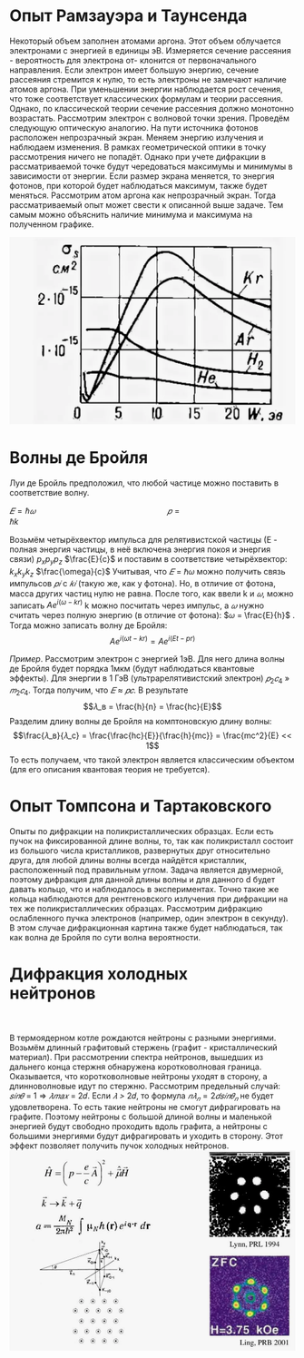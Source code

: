 # **Опыт Рамзауэра и Таунсенда**
Некоторый объем заполнен атомами аргона. Этот объем облучается электронами с энергией в единицы эВ. Измеряется сечение рассеяния - вероятность для электрона от- клонится от первоначального направления.
Если электрон имеет большую энергию, сечение рассеяния стремится к нулю, то есть электроны не замечают наличие атомов аргона. При уменьшении энергии наблюдается рост сечения, что тоже соответствует классических формулам и теории рассеяния. Однако, по классической теории сечение рассеяния должно монотонно возрастать.
Рассмотрим электрон с волновой точки зрения. Проведём следующую оптическую аналогию. На пути источника фотонов расположен непрозрачный экран. Меняем энергию излучения и наблюдаем изменения. В рамках геометрической оптики в точку рассмотрения ничего не попадёт. Однако при учете дифракции в рассматриваемой точке будут чередоваться максимумы и минимумы в зависимости от энергии. Если размер экрана меняется, то энергия фотонов, при которой будет наблюдаться максимум, также будет меняться.
Рассмотрим атом аргона как непрозрачный экран. Тогда рассматриваемый опыт может свести к описанной выше задаче. Тем самым можно объяснить наличие минимума и максимума на полученном графике.

![](Диффракция%20нейтронов.png)




# **Волны де Бройля**
Луи де Бройль предположил, что любой частице можно поставить в соответствие волну.

$𝐸 = ℏ𝜔$                                                           
$𝑝 = ℏk$                                                              

Возьмём четырёхвектор импульса для релятивистской частицы (Е - полная энергия частицы, в неё включена энергия покоя и энергия связи) $p_x p_y p_z$  $\frac{E}{c}$
и поставим в соответствие четырёхвектор: $k_x k_y k_z$ $\frac{\omega}{c}$
Учитывая, что _𝐸_ = ℏ𝜔 можно получить связь импульсов _𝑝𝑖_ с _𝑘𝑖_ (такую же, как у фотона). Но, в отличие от фотона, масса других частиц нулю не равна.
После того, как ввели k и _𝜔_, можно записать $Ae^{i(\omega - kr)}$
k можно посчитать через импульс, а _𝜔_ нужно считать через полную энергию (в отличие от фотона): $𝜔 = \frac{E}{h}$ .
Тогда можно записать волну де Бройля: $$Ae^{i(\omega t - kr)} = Ae^{i(Et - pr)}$$

_Пример_. Рассмотрим электрон с энергией 1эВ. Для него длина волны де Бройля будет порядка 1мкм (будут наблюдаться квантовые эффекты). Для энергии в 1 ГэВ (ультрарелятивистский электрон) $𝑝_2 𝑐_4$ » $𝑚_2 𝑐_4$. Тогда получим, что
_𝐸_ ≈ _𝑝𝑐_. В результате $$𝜆_в = \frac{h}{n} = \frac{hc}{E}$$
Разделим длину волны де Бройля на комптоновскую длину волны: 
$$\frac{𝜆_в}{𝜆_c} = \frac{\frac{hc}{E}}{\frac{h}{mc}} = \frac{mc^2}{E} << 1$$
То есть получаем, что такой электрон является классическим объектом (для его описания квантовая теория не требуется).

# **Опыт Томпсона и Тартаковского**
Опыты по дифракции на поликристаллических образцах.
Если есть пучок на фиксированной длине волны, то, так как поликристалл состоит из большого числа кристалликов, развернутых друг относительно друга, для любой длины волны всегда найдётся кристаллик, расположенный под правильным углом. Задача является двумерной, поэтому дифракция для данной длины волны и для данного d будет давать кольцо, что и наблюдалось в экспериментах.
Точно такие же кольца наблюдаются для рентгеновского излучения при дифракции на тех же поликристаллических образцах.
Рассмотрим дифракцию ослабленного пучка электронов (например, один электрон в секунду). В этом случае дифракционная картина также будет наблюдаться, так как волна де Бройля по сути волна вероятности.
# **Дифракция холодных нейтронов**                                                                             

В термоядерном котле рождаются нейтроны с разными энергиями. Возьмём длинный графитовый стержень (графит - кристаллический материал). При рассмотрении спектра нейтронов, вышедших из дальнего конца стержня обнаружена коротковолновая граница. Оказывается, что коротковолновые нейтроны уходят в сторону, а длинноволновые идут по стержню.
Рассмотрим предельный случай: _𝑠𝑖𝑛𝜃_ = 1 ⇒ _𝜆𝑚𝑎𝑥_ = 2𝑑. Если _𝜆 >_ 2𝑑, то формула
$𝑛𝜆_𝑛 = 2𝑑𝑠𝑖𝑛𝜃_𝑛$ не будет удовлетворена. То есть такие нейтроны не смогут дифрагировать на графите. Поэтому нейтроны с большой длиной волны и маленькой энергией будут свободно проходить вдоль графита, а нейтроны с большими энергиями будут дифрагировать и уходить в сторону. Этот эффект позволяет получить пучок холодных нейтронов.
![](Строение%20атома.png)
